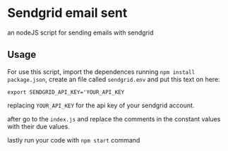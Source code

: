 # Sendgrid email sent
an nodeJS script for sending emails with sendgrid

## Usage
For use this script, import the dependences running `npm install package.json`, create an file called `sendgrid.env` and put this text on here:

`export SENDGRID_API_KEY='YOUR_API_KEY`

replacing `YOUR_API_KEY` for the api key of your sendgrid account.

after go to the `index.js` and replace the comments in the constant values with their due values.

lastly run your code with `npm start` command
